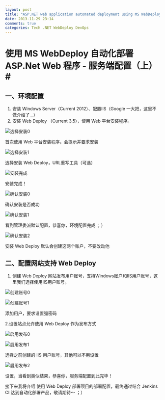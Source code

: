 ```yaml
---
layout: post
title: "ASP.NET web application automated deployment using MS WebDeploy - server-side configuration - part 1"
date: 2013-11-29 23:14
comments: true
categories: Tech .NET WebDeploy DevOps
---
```

# 使用 MS WebDeploy 自动化部署 ASP.Net Web 程序 - 服务端配置（上）#
## 一、环境配置 ##

1. 安装 Windows Server（Current 2012）、配置IIS（Google 一大把，这里不做介绍了…）
2. 安装 Web Deploy （Current 3.5），使用 Web 平台安装程序。

![选择安装0](http://ww4.sinaimg.cn/large/015c2b7dgw1eb1ouygmyxj20fd0e90uh.jpg)

首次使用 Web 平台安装程序，会提示并要求安装

![选择安装1](http://ww3.sinaimg.cn/large/015c2b7dgw1eb1n9eowg8j20oo0gqacp.jpg)

选择安装  Web Deploy，URL重写工具（可选）

![安装完成](http://ww1.sinaimg.cn/large/015c2b7dgw1eb1n9f47w8j20jc0c8ac2.jpg)

安装完成！

![确认安装0](http://ww1.sinaimg.cn/large/015c2b7dgw1eb1n9fu8djj20fc04bdg4.jpg)

确认安装是否成功

![确认安装1](http://ww2.sinaimg.cn/large/015c2b7dgw1eb1omkd3hcj20gp08gabc.jpg)

看到管理委派默认配置，恭喜你，环境配置完成 ；）

![确认安装2](http://ww2.sinaimg.cn/large/015c2b7dgw1eb1omksxmrj20qb09s75v.jpg)

安装 Web Deploy 默认会创建这两个账户，不要改动他

## 二、配置网站支持 Web Deploy ##
1. 创建 Web Deploy 网站发布用户账号，支持Windows账户和IIS用户账号，这里我们选择使用IIS用户账号。

![创建账号0](http://ww4.sinaimg.cn/large/015c2b7dgw1eb1pjcd5hyj20ky0c6dhu.jpg)

![创建账号1](http://ww2.sinaimg.cn/large/015c2b7dgw1eb1pbixd7jj20d009vwf4.jpg)

添加用户，要求设置强密码

2.设置站点允许使用 Web Deploy 作为发布方式

![启用发布0](http://ww2.sinaimg.cn/large/015c2b7dgw1eb1pao9duhj20eq0jngoa.jpg)

![启用发布1](http://ww1.sinaimg.cn/large/015c2b7dgw1eb1paoosf8j20ds0dot9w.jpg)

选择之前创建的 IIS 用户账号，其他可以不用设置

![启用发布2](http://ww4.sinaimg.cn/large/015c2b7dgw1eb1q0vbq1vj20dr0dmwg4.jpg)

设置，当看到类似结果，恭喜你，服务端配置到此完毕！

接下来我将介绍 使用 Web Deploy 部署项目的部署配置，最终通过结合 Jenkins CI 达到自动化部署产品，敬请期待～ ；）
